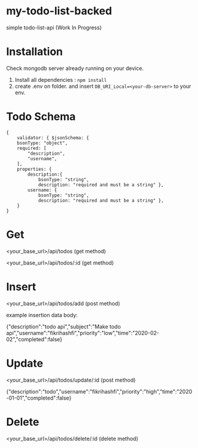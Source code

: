 # my-todo-list-backed
simple todo-list-api (Work In Progress)

# Installation
Check mongodb server already running on your device. 

1. Install all dependencies : `npm install`
2. create .env on folder. and insert `DB_URI_Local=<your-db-server>` to your env.

# Todo Schema

    { 
        validator: { $jsonSchema: { 
        bsonType: "object", 
        required: [
            "description", 
            "username",
        ], 
        properties: { 
            description:{
                bsonType: "string", 
                description: "required and must be a string" }, 
            username: { 
                bsonType: "string", 
                description: "required and must be a string" }, 
        }
    }
   
# Get
<your_base_url>/api/todos (get method)

<your_base_url>/api/todos/:id (get method)

# Insert
<your_base_url>/api/todos/add (post method)

example insertion data body:

{"description":"todo api","subject":"Make todo api","username":"fikrihashfi","priority":"low","time":"2020-02-02","completed":false}

# Update
<your_base_url>/api/todos/update/:id (post method)

{"description":"todo","username":"fikrihashfi","priority":"high","time":"2020-01-01","completed":false}

# Delete
<your_base_url>/api/todos/delete/:id (delete method)






